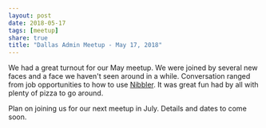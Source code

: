 ```yaml
---
layout: post
date: 2018-05-17
tags: [meetup]
share: true
title: "Dallas Admin Meetup - May 17, 2018"
---
```


We had a great turnout for our May meetup. We were joined by several new faces and a face we haven't seen around in a while. Conversation ranged from job opportunities to how to use [Nibbler](https://github.com/pudquick/nibbler). It was great fun had by all with plenty of pizza to go around.

Plan on joining us for our next meetup in July. Details and dates to come soon.